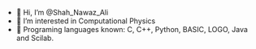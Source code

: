- 👋 Hi, I’m @Shah_Nawaz_Ali
- 👀 I’m interested in Computational Physics
- 🌱 Programing languages known: C, C++, Python, BASIC, LOGO, Java and Scilab.

